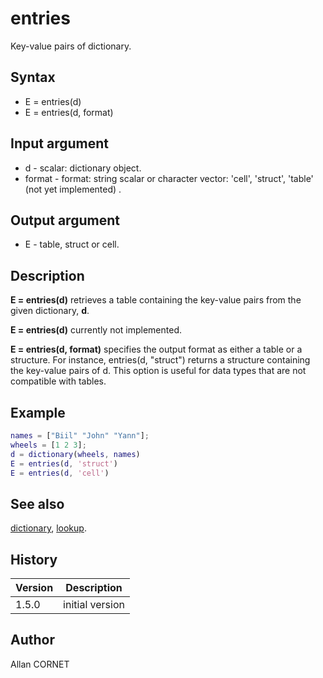# entries

Key-value pairs of dictionary.

## Syntax

- E = entries(d)
- E = entries(d, format)

## Input argument

- d - scalar: dictionary object.
- format - format: string scalar or character vector: 'cell', 'struct', 'table' (not yet implemented) .

## Output argument

- E - table, struct or cell.

## Description

  <p><b>E = entries(d)</b> retrieves a table containing the key-value pairs from the given dictionary, <b>d</b>.</p>
  <p><b>E = entries(d)</b> currently not implemented.</p>
  <p><b>E = entries(d, format)</b> specifies the output format as either a table or a structure. For instance, entries(d, "struct") returns a structure containing the key-value pairs of d. This option is useful for data types that are not compatible with tables.</p>

## Example

```matlab
names = ["Biil" "John" "Yann"];
wheels = [1 2 3];
d = dictionary(wheels, names)
E = entries(d, 'struct')
E = entries(d, 'cell')
```

## See also

[dictionary](dictionary.md), [lookup](lookup.md).

## History

| Version | Description     |
| ------- | --------------- |
| 1.5.0   | initial version |

## Author

Allan CORNET
